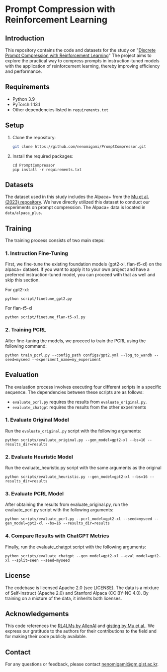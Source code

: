 # Prompt Compression with Reinforcement Learning

## Introduction
This repository contains the code and datasets for the study on "[Discrete Prompt Compression with Reinforcement Learning](https://arxiv.org/abs/2308.08758)" The project aims to explore the practical way to compress prompts in instruction-tuned models with the application of reinforcement learning, thereby improving efficiency and performance.

## Requirements

- Python 3.9 
- PyTorch 1.13.1
- Other dependencies listed in `requirements.txt`

## Setup

1. Clone the repository:
   ```bash
   git clone https://github.com/nenomigami/PromptCompressor.git
2. Install the required packages:
    ```
    cd PromptCompressor
    pip install -r requirements.txt
    ```

## Datasets
The dataset used in this study includes the Alpaca+ from the [Mu et al. (2023) repository](https://github.com/jayelm/gisting). We have directly utilized this dataset to conduct our experiments on prompt compression. The Alpaca+ data is located in `data/alpaca_plus`. 

## Training
The training process consists of two main steps:

### 1. Instruction Fine-Tuning

First, we fine-tune the existing foundation models (gpt2-xl, flan-t5-xl) on the alpaca+ dataset. If you want to apply it to your own project and have a preferred instruction-tuned model, you can proceed with that as well and skip this section. 

For gpt2-xl:
```
python script/finetune_gpt2.py
```
For flan-t5-xl
```
python script/finetune_flan-t5-xl.py
```

### 2. Training PCRL 
After fine-tuning the models, we proceed to train the PCRL using the following command:

```
python train_pcrl.py --config_path configs/gpt2.yml --log_to_wandb --seed=myseed --experiment_name=my_experiment
```

## Evaluation

The evaluation process involves executing four different scripts in a specific sequence. The dependencies between these scripts are as follows:
- `evaluate_pcrl.py` requires the results from `evaluate_original.py`.
- `evaluate_chatgpt` requires the results from the other experiments

### 1. Evaluate Original Model

Run the `evaluate_original.py` script with the following arguments:
```
python scripts/evaluate_original.py --gen_model=gpt2-xl --bs=16 --results_dir=results
```

### 2. Evaluate Heuristic Model
Run the evaluate_heuristic.py script with the same arguments as the original 

```
python scripts/evaluate_heuristic.py --gen_model=gpt2-xl --bs=16 --results_dir=results
```
### 3. Evaluate PCRL Model
After obtaining the results from evaluate_original.py, run the evaluate_pcrl.py script with the following arguments:
```
python scripts/evaluate_pcrl.py --pcrl_model=gpt2-xl --seed=myseed --gen_model=gpt2-xl --bs=16 --results_dir=results
```

### 4. Compare Results with ChatGPT Metrics
Finally, run the evaluate_chatgpt script with the following arguments:
```
python scripts/evaluate_chatgpt --gen_model=gpt2-xl --eval_model=gpt2-xl --split=seen --seed=myseed
```

## License
The codebase is licensed Apache 2.0 (see LICENSE). The data is a mixture of Self-Instruct (Apache 2.0) and Stanford Alpaca (CC BY-NC 4.0). By training on a mixture of the data, it inherits both licenses.

<!-- Citation
If you use this code or the findings of the study in your research, please cite the corresponding paper: -->
## Acknowledgements

This code references the [RL4LMs by AllenAI](https://github.com/allenai/RL4LMs) and [gisting by Mu et al.](https://github.com/jayelm/gisting). We express our gratitude to the authors for their contributions to the field and for making their code publicly available.

## Contact
For any questions or feedback, please contact nenomigami@gm.gist.ac.kr.
